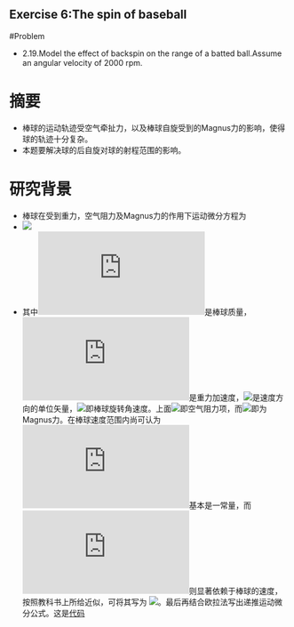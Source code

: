 ## Exercise 6:The spin of baseball
#Problem
- 2.19.Model the effect of backspin on the range of a batted ball.Assume an angular velocity of 2000 rpm.
# 摘要
- 棒球的运动轨迹受空气牵扯力，以及棒球自旋受到的Magnus力的影响，使得球的轨迹十分复杂。
- 本题要解决球的后自旋对球的射程范围的影响。
# 研究背景
- 棒球在受到重力，空气阻力及Magnus力的作用下运动微分方程为
- ![](http://latex.codecogs.com/gif.latex?m\frac{d^{2}\vec{r}}{dt^{2}}=m\vec{g}-B_2v^{2}\vec{v}^{0}&plus;S_0\vec{v}\times&space;\vec{w})
- 其中![](http://latex.codecogs.com/gif.latex?m)是棒球质量，![](http://latex.codecogs.com/gif.latex?g)是重力加速度，![](http://latex.codecogs.com/gif.latex?\vec{v}^{0})是速度方向的单位矢量，![](http://latex.codecogs.com/gif.latex?\vec{w})即棒球旋转角速度。上面![](http://latex.codecogs.com/gif.latex?-B_{2}v2\vec{v}^{0})即空气阻力项，而![](http://latex.codecogs.com/gif.latex?S_0\vec{v}\times&space;\vec{w})即为Magnus力。在棒球速度范围内尚可认为![](http://latex.codecogs.com/gif.latex?S_0)基本是一常量，而![](http://latex.codecogs.com/gif.latex?B_2)则显著依赖于棒球的速度，按照教科书上所给近似，可将其写为 ![](http://latex.codecogs.com/gif.latex?\frac{B_2}{m}=0.0039&plus;\frac{0.0058}{1&plus;\epsilon&space;^{\frac{v-35}{5}}})。最后再结合欧拉法写出递推运动微分公式。这是[代码]()
